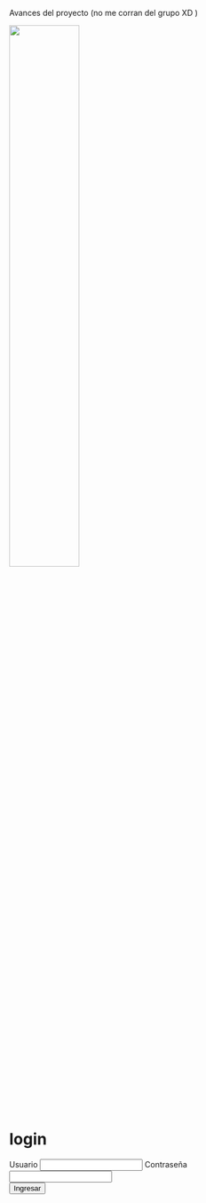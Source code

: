 Avances del proyecto (no me corran del grupo XD )



<div class="body">
  <div class="login">
    <mat-spinner *ngIf="loading" class="spinner" diameter="50"></mat-spinner>
    <form *ngIf="!loading" [formGroup]="form" (ngSubmit)="ingresar()">
      <img src="./assets/img/usuario.png" alt="" width="50%" />
      <h1>login</h1>
      <mat-form-field class="ancho" appearance="fill">
        <mat-label>Usuario</mat-label>
        <input
          type="text"
          matInput
          autocomplete="off"
          formControlName="usuario"
        />
      </mat-form-field>
      <mat-form-field class="ancho" appearance="fill">
        <mat-label>Contraseña</mat-label>
        <input
          type="password"
          matInput
          autocomplete="off"
          formControlName="password"
        />
      </mat-form-field>
      <br />
      <button
        type="submit"
        class="ancho button"
        mat-raised-button
        color="Primary"
        [disabled]="form.invalid"
      >
        Ingresar
      </button>
    </form>
  </div>
</div>

